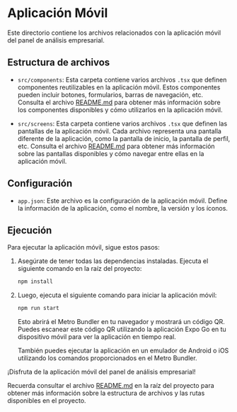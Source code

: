 # Aplicación Móvil

Este directorio contiene los archivos relacionados con la aplicación móvil del panel de análisis empresarial.

## Estructura de archivos

- `src/components`: Esta carpeta contiene varios archivos `.tsx` que definen componentes reutilizables en la aplicación móvil. Estos componentes pueden incluir botones, formularios, barras de navegación, etc. Consulta el archivo [README.md](src/components/README.md) para obtener más información sobre los componentes disponibles y cómo utilizarlos en la aplicación móvil.

- `src/screens`: Esta carpeta contiene varios archivos `.tsx` que definen las pantallas de la aplicación móvil. Cada archivo representa una pantalla diferente de la aplicación, como la pantalla de inicio, la pantalla de perfil, etc. Consulta el archivo [README.md](src/screens/README.md) para obtener más información sobre las pantallas disponibles y cómo navegar entre ellas en la aplicación móvil.

## Configuración

- `app.json`: Este archivo es la configuración de la aplicación móvil. Define la información de la aplicación, como el nombre, la versión y los íconos.

## Ejecución

Para ejecutar la aplicación móvil, sigue estos pasos:

1. Asegúrate de tener todas las dependencias instaladas. Ejecuta el siguiente comando en la raíz del proyecto:

   ```bash
   npm install
   ```

2. Luego, ejecuta el siguiente comando para iniciar la aplicación móvil:

   ```bash
   npm run start
   ```

   Esto abrirá el Metro Bundler en tu navegador y mostrará un código QR. Puedes escanear este código QR utilizando la aplicación Expo Go en tu dispositivo móvil para ver la aplicación en tiempo real.

   También puedes ejecutar la aplicación en un emulador de Android o iOS utilizando los comandos proporcionados en el Metro Bundler.

¡Disfruta de la aplicación móvil del panel de análisis empresarial!

Recuerda consultar el archivo [README.md](../README.md) en la raíz del proyecto para obtener más información sobre la estructura de archivos y las rutas disponibles en el proyecto.